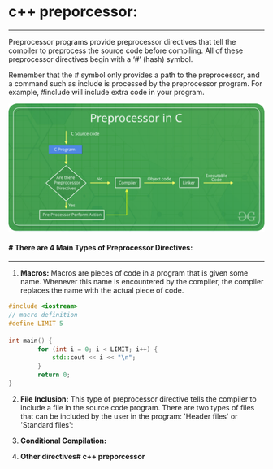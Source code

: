 # c++ preporcessor:
---

Preprocessor programs provide preprocessor directives that tell the compiler to preprocess the source code before compiling. 
All of these preprocessor directives begin with a ‘#’ (hash) symbol.

Remember that the # symbol only provides a path to the preprocessor, and a command such as include is processed by the preprocessor program. 
For example, #include will include extra code in your program.

![c-preprocessor](../img-source/Preprocessor-In-C.png)


#### # There are 4 Main Types of Preprocessor Directives:
---

1. **Macros:** Macros are pieces of code in a program that is given some name. Whenever this name is encountered by the compiler, 
the compiler replaces the name with the actual piece of code.

```cpp
#include <iostream>
// macro definition
#define LIMIT 5

int main() {
		for (int i = 0; i < LIMIT; i++) {
			std::cout << i << "\n";
		}
		return 0;
}
```

2. **File Inclusion:** This type of preprocessor directive tells the compiler to include a file in the source code program. There are two types of files that can be included by the user in the program: 'Header files' or 'Standard files':

3. **Conditional Compilation:**
4. **Other directives# c++ preporcessor**



